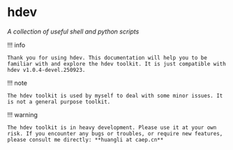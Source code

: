 # hdev

*A collection of useful shell and python scripts*

!!! info

    Thank you for using hdev. This documentation will help you to be familiar with and explore the hdev toolkit. It is just compatible with hdev v1.0.4-devel.250923.

!!! note

    The hdev toolkit is used by myself to deal with some minor issues. It is not a general purpose toolkit.

!!! warning

    The hdev toolkit is in heavy development. Please use it at your own risk. If you encounter any bugs or troubles, or require new features, please consult me directly: **huangli at caep.cn**
